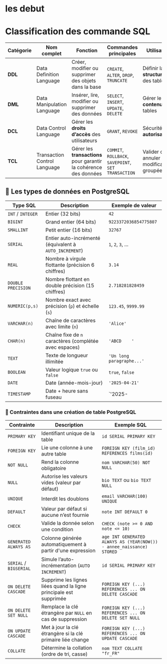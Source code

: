 # les debut

# Classification des commande SQL

| **Catégorie** | **Nom complet**                    | **Fonction**                                                                 | **Commandes principales**                         | **Utilisation**                             |
|---------------|------------------------------------|------------------------------------------------------------------------------|--------------------------------------------------|---------------------------------------------|
| **DDL**        | Data Definition Language           | Créer, modifier ou supprimer des objets dans la base                        | `CREATE`, `ALTER`, `DROP`, `TRUNCATE`            | Définir la **structure** des tables         |
| **DML**        | Data Manipulation Language         | Insérer, lire, modifier ou supprimer des données                            | `SELECT`, `INSERT`, `UPDATE`, `DELETE`           | Gérer le **contenu** des tables             |
| **DCL**        | Data Control Language              | Gérer les **droits d’accès** des utilisateurs                               | `GRANT`, `REVOKE`                                | Sécurité et **autorisations**               |
| **TCL**        | Transaction Control Language       | Gérer les **transactions** pour garantir la cohérence des données           | `COMMIT`, `ROLLBACK`, `SAVEPOINT`, `SET TRANSACTION` | Valider ou annuler des modifications groupées |
 

## 🧾 Les types de données en PostgreSQL

| Type SQL         | Description                                      | Exemple de valeur             |
|------------------|--------------------------------------------------|-------------------------------|
| `INT` / `INTEGER`| Entier (32 bits)                                 | `42`                          |
| `BIGINT`         | Grand entier (64 bits)                           | `9223372036854775807`         |
| `SMALLINT`       | Petit entier (16 bits)                           | `32767`                       |
| `SERIAL`         | Entier auto-incrémenté (équivalent à `AUTO_INCREMENT`) | `1`, `2`, `3`, ...    |
| `REAL`           | Nombre à virgule flottante (précision 6 chiffres) | `3.14`                        |
| `DOUBLE PRECISION` | Nombre flottant en double précision (15 chiffres) | `2.718281828459`          |
| `NUMERIC(p,s)`   | Nombre exact avec précision (`p`) et échelle (`s`) | `123.45`, `9999.99`         |
| `VARCHAR(n)`     | Chaîne de caractères avec limite (`n`)           | `'Alice'`                     |
| `CHAR(n)`        | Chaîne fixe de `n` caractères (complétée avec espaces) | `'ABCD    '`             |
| `TEXT`           | Texte de longueur illimitée                      | `'Un long paragraphe...'`     |
| `BOOLEAN`        | Valeur logique `true` ou `false`                 | `true`, `false`               |
| `DATE`           | Date (année-mois-jour)                           | `'2025-04-21'`                |
| `TIMESTAMP`      | Date + heure sans fuseau                         | `'2025-


### 🔐 Contraintes dans une création de table PostgreSQL

| Contrainte             | Description                                                | Exemple SQL                                           |
|------------------------|------------------------------------------------------------|-------------------------------------------------------|
| `PRIMARY KEY`          | Identifiant unique de la table                             | `id SERIAL PRIMARY KEY`                               |
| `FOREIGN KEY`          | Lie une colonne à une autre table                          | `FOREIGN KEY (film_id) REFERENCES films(id)`          |
| `NOT NULL`             | Rend la colonne obligatoire                                | `nom VARCHAR(50) NOT NULL`                            |
| `NULL`                 | Autorise les valeurs vides (valeur par défaut)             | `bio TEXT` ou `bio TEXT NULL`                         |
| `UNIQUE`               | Interdit les doublons                                      | `email VARCHAR(100) UNIQUE`                           |
| `DEFAULT`              | Valeur par défaut si aucune n’est fournie                  | `note INT DEFAULT 0`                                  |
| `CHECK`                | Valide la donnée selon une condition                       | `CHECK (note >= 0 AND note <= 10)`                    |
| `GENERATED ALWAYS AS`  | Colonne générée automatiquement à partir d'une expression  | `age INT GENERATED ALWAYS AS (YEAR(NOW()) - annee_naissance) STORED` |
| `SERIAL` / `BIGSERIAL` | Simule l’auto-incrémentation (`AUTO INCREMENT`)            | `id SERIAL PRIMARY KEY`                               |
| `ON DELETE CASCADE`    | Supprime les lignes liées quand la ligne principale est supprimée | `FOREIGN KEY (...) REFERENCES ... ON DELETE CASCADE` |
| `ON DELETE SET NULL`   | Remplace la clé étrangère par `NULL` en cas de suppression | `FOREIGN KEY (...) REFERENCES ... ON DELETE SET NULL` |
| `ON UPDATE CASCADE`    | Met à jour la clé étrangère si la clé primaire liée change | `FOREIGN KEY (...) REFERENCES ... ON UPDATE CASCADE` |
| `COLLATE`              | Détermine la collation (ordre de tri, casse)               | `nom TEXT COLLATE "fr_FR"`                            |






